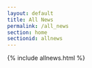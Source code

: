 ```yaml
---
layout: default
title: All News
permalink: /all_news
section: home
sectionid: allnews
---
```


{% include allnews.html %}